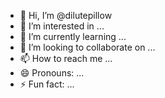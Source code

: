 - 👋 Hi, I’m @dilutepillow
- 👀 I’m interested in ...
- 🌱 I’m currently learning ...
- 💞️ I’m looking to collaborate on ...
- 📫 How to reach me ...
- 😄 Pronouns: ...
- ⚡ Fun fact: ...

<!---
dilutepillow/dilutepillow is a ✨ special ✨ repository because its `README.md` (this file) appears on your GitHub profile.
You can click the Preview link to take a look at your changes.
--->
